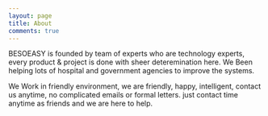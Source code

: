 ```yaml
---
layout: page
title: About
comments: true
---
```



BESOEASY is founded by team of experts who are technology experts, every product & project is done with sheer deteremination here. We Been helping lots of hospital and government agencies to improve the systems. 

We Work in friendly environment, we are friendly, happy, intelligent, contact us anytime, no complicated emails or formal letters. just contact time anytime as friends and we are here to help.
